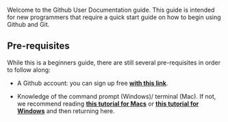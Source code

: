 Welcome to the Github User Documentation guide. This guide is intended for new programmers that require a quick start guide on how to begin using Github and Git.

## Pre-requisites 

While this is a beginners guide, there are still several pre-requisites in order to follow along:

- A Github account: you can sign up free [**with this link**](https://github.com/join).

- Knowledge of the command prompt (Windows)/ terminal (Mac). If not, we recommend reading [**this tutorial for Macs**](https://support.apple.com/en-ca/guide/terminal/welcome/mac) or [**this tutorial for Windows**](https://www.freecodecamp.org/news/command-line-commands-cli-tutorial/) and then returning here.
